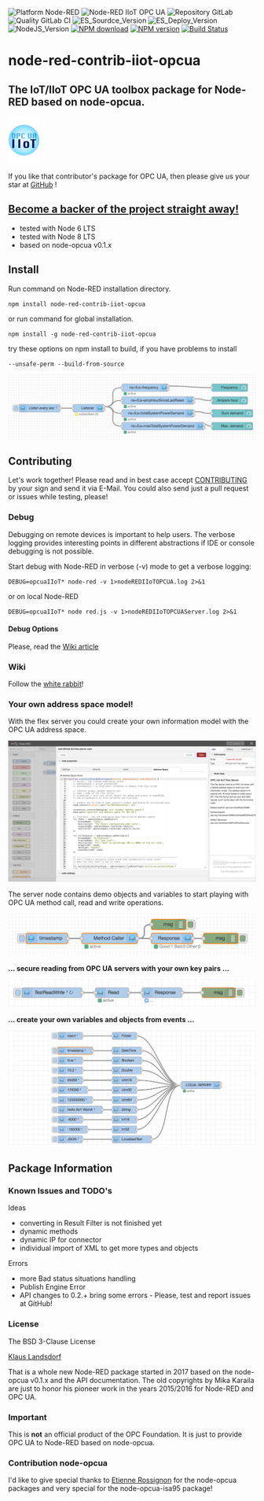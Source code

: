 ![Platform Node-RED](http://b.repl.ca/v1/Platform-Node--RED-red.png)
![Node-RED IIoT OPC UA](http://b.repl.ca/v1/Node--RED-IIoT_OPC_UA-blue.png)
![Repository GitLab](http://b.repl.ca/v1/Repository-GitLab-orange.png)
![Quality GitLab CI](http://b.repl.ca/v1/Quality-GitLab_CI_and_CD-green.png)
![ES_Sourdce_Version](http://b.repl.ca/v1/JS_Source-ES6-yellow.png)
![ES_Deploy_Version](http://b.repl.ca/v1/JS_Deploy-ES2015-yellow.png)
![NodeJS_Version](http://b.repl.ca/v1/NodeJS-8.x-green.png)
[![NPM download](https://img.shields.io/npm/dm/node-red-contrib-iiot-opcua.svg)](http://www.npm-stats.com/~packages/node-red-contrib-iiot-opcua)
[![NPM version](https://badge.fury.io/js/node-red-contrib-iiot-opcua.png)](https://www.npmjs.com/package/node-red-contrib-iiot-opcua)
[![Build Status](https://travis-ci.org/biancode/node-red-contrib-iiot-opcua.svg?branch=master)](https://travis-ci.org/biancode/node-red-contrib-iiot-opcua)

# node-red-contrib-iiot-opcua 

## The IoT/IIoT OPC UA toolbox package for Node-RED based on node-opcua.

[![opcuaiiot64](images/opcua-iiot-logo64-glass.png)](https://www.npmjs.com/package/node-red-contrib-iiot-opcua )

If you like that contributor's package for OPC UA, then please give us your star at [GitHub][3] !

## [Become a backer of the project straight away!][2]

* tested with Node 6 LTS
* tested with Node 8 LTS
* based on node-opcua v0.1.x

## Install

Run command on Node-RED installation directory.

	npm install node-red-contrib-iiot-opcua 

or run command for global installation.

	npm install -g node-red-contrib-iiot-opcua 

try these options on npm install to build, if you have problems to install

    --unsafe-perm --build-from-source
    
![Flow Example](images/opcua-iiot-v109s2.png)
  
## Contributing

Let's work together! 
Please read and in best case accept [CONTRIBUTING](CONTRIBUTING.md) by your sign and send it via E-Mail.
You could also send just a pull request or issues while testing, please!

### Debug

Debugging on remote devices is important to help users. The verbose logging
provides interesting points in different abstractions if IDE or console debugging is not possible.

Start debug with Node-RED in verbose (-v) mode to get a verbose logging:

    DEBUG=opcuaIIoT* node-red -v 1>nodeREDIIoTOPCUA.log 2>&1

or on local Node-RED
    
    DEBUG=opcuaIIoT* node red.js -v 1>nodeREDIIoTOPCUAServer.log 2>&1

#### Debug Options

Please, read the [Wiki article][7]
    
### Wiki

Follow the [white rabbit][4]!

### Your own address space model!

With the flex server you could create your own information model with the OPC UA address space.

![Flex server Example](images/opcua-iiot-flex-server-example.png)

The server node contains demo objects and variables 
to start playing with OPC UA method call, read and write operations.

![Flow Example](images/opcua-iiot-v109.png)

**... secure reading from OPC UA servers with your own key pairs ...**

![Read Example](images/opcua-iiot-read-example.png)

**... create your own variables and objects from events ...**

![ASO Example](images/opcua-iiot-aso-example.png)

## Package Information

### Known Issues and TODO's

Ideas
* converting in Result Filter is not finished yet
* dynamic methods
* dynamic IP for connector
* individual import of XML to get more types and objects

Errors
* more Bad status situations handling
* Publish Engine Error
* API changes to 0.2.+ bring some errors - Please, test and report issues at GitHub!


### License

The BSD 3-Clause License

[Klaus Landsdorf][1]

That is a whole new Node-RED package started in 2017 based on the node-opcua v0.1.x and the API documentation.
The old copyrights by Mika Karaila are just to honor his pioneer work in the years 2015/2016 for Node-RED and OPC UA.

### Important

This is **not** an official product of the OPC Foundation.
It is just to provide OPC UA to Node-RED based on node-opcua.

### Contribution node-opcua

I'd like to give special thanks to [Etienne Rossignon][6] 
for the node-opcua packages and very special for the node-opcua-isa95 package! 

[1]:https://bianco-royal.cloud/
[2]:https://bianco-royal.cloud/supporter/
[3]:https://github.com/biancode/node-red-iiot-opcua-publicbeta
[4]:https://github.com/biancode/node-red-iiot-opcua-publicbeta/wiki
[5]:https://github.com/node-opcua/node-opcua/commit/fa0efb772353adbc901f47d8787a13597d595cd7
[6]:https://github.com/erossignon
[7]:https://github.com/biancode/node-red-iiot-opcua-publicbeta/wiki/DEBUG
